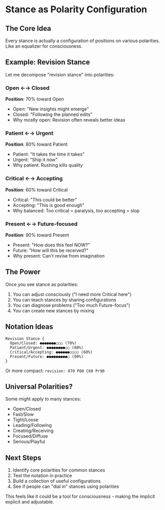 # Stance as Polarity Configuration

## The Core Idea

Every stance is actually a configuration of positions on various polarities. Like an equalizer for consciousness.

## Example: Revision Stance

Let me decompose "revision stance" into polarities:

### Open ←→ Closed
**Position**: 70% toward Open
- Open: "New insights might emerge"
- Closed: "Following the planned edits"
- Why mostly open: Revision often reveals better ideas

### Patient ←→ Urgent  
**Position**: 80% toward Patient
- Patient: "It takes the time it takes"
- Urgent: "Ship it now"
- Why patient: Rushing kills quality

### Critical ←→ Accepting
**Position**: 60% toward Critical  
- Critical: "This could be better"
- Accepting: "This is good enough"
- Why balanced: Too critical = paralysis, too accepting = slop

### Present ←→ Future-focused
**Position**: 90% toward Present
- Present: "How does this feel NOW?"
- Future: "How will this be received?"
- Why present: Can't revise from imagination

## The Power

Once you see stance as polarities:
1. You can adjust consciously ("I need more Critical here")
2. You can teach stances by sharing configurations
3. You can diagnose problems ("Too much Future-focus")
4. You can create new stances by mixing

## Notation Ideas

```
Revision Stance {
  Open/Closed: ●●●●●●●○○○ (70%)
  Patient/Urgent: ●●●●●●●●○○ (80%)  
  Critical/Accepting: ●●●●●●○○○○ (60%)
  Present/Future: ●●●●●●●●●○ (90%)
}
```

Or more compact:
`revision: O70 P80 C60 Pr90`

## Universal Polarities?

Some might apply to many stances:
- Open/Closed
- Fast/Slow  
- Tight/Loose
- Leading/Following
- Creating/Receiving
- Focused/Diffuse
- Serious/Playful

## Next Steps

1. Identify core polarities for common stances
2. Test the notation in practice
3. Build a collection of useful configurations
4. See if people can "dial in" stances using polarities

This feels like it could be a tool for consciousness - making the implicit explicit and adjustable.